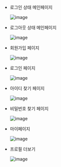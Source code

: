 - 로그인 상태 메인페이지
  
  ![image](https://github.com/user-attachments/assets/638e9560-e322-43dd-8ab4-8049fdbf6106)


- 로그아웃 상태 메인페이지
  
  ![image](https://github.com/user-attachments/assets/ff0f0cdf-2e82-48f6-8823-95c2752a5db1)


- 회원가입 페이지
  
  ![image](https://github.com/user-attachments/assets/01412f91-23b2-4203-9e19-badc06aff9a5)


- 로그인 페이지
  
  ![image](https://github.com/user-attachments/assets/5a6ee18f-66c7-4970-a47e-5305644aba84)


- 아이디 찾기 페이지
  
  ![image](https://github.com/user-attachments/assets/6f525caa-6ca4-4a68-857a-4e3c27f0722b)


- 비밀번호 찾기 페이지
  
  ![image](https://github.com/user-attachments/assets/abf6179c-fe4b-4c44-b60b-818f743f707b)


- 마이페이지
  
  ![image](https://github.com/user-attachments/assets/5bfb2b44-b275-4f92-9370-d79ce44d7645)


- 프로필 더보기
  
  ![image](https://github.com/user-attachments/assets/f3de7e52-5374-481b-8eb9-c8ff36a7d4fc)
